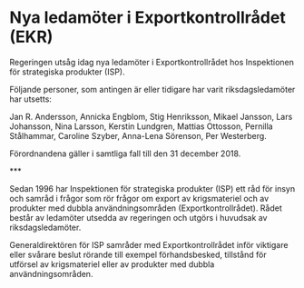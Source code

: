 # Nya ledamöter i Exportkontrollrådet (EKR)

Regeringen utsåg idag nya ledamöter i Exportkontrollrådet hos Inspektionen för strategiska produkter (ISP).


Följande personer, som antingen är eller tidigare har varit riksdagsledamöter har utsetts:

Jan R. Andersson, Annicka Engblom, Stig Henriksson, Mikael Jansson, Lars Johansson, Nina Larsson, Kerstin Lundgren, Mattias Ottosson, Pernilla Stålhammar, Caroline Szyber, Anna\-Lena Sörenson, Per Westerberg.

Förordnandena gäller i samtliga fall till den 31 december 2018\.

\*\*\*

Sedan 1996 har Inspektionen för strategiska produkter (ISP) ett råd för insyn och samråd i frågor som rör frågor om export av krigsmateriel och av produkter med dubbla användningsområden (Exportkontrollrådet). Rådet består av ledamöter utsedda av regeringen och utgörs i huvudsak av riksdagsledamöter.

Generaldirektören för ISP samråder med Exportkontrollrådet inför viktigare eller svårare beslut rörande till exempel förhandsbesked, tillstånd för utförsel av krigsmateriel eller av produkter med dubbla användningsområden.
